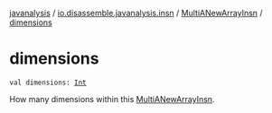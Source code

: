 [javanalysis](../../index.md) / [io.disassemble.javanalysis.insn](../index.md) / [MultiANewArrayInsn](index.md) / [dimensions](./dimensions.md)

# dimensions

`val dimensions: `[`Int`](https://kotlinlang.org/api/latest/jvm/stdlib/kotlin/-int/index.html)

How many dimensions within this [MultiANewArrayInsn](index.md).

